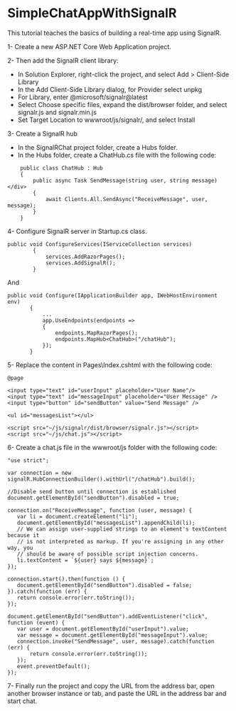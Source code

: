 # SimpleChatAppWithSignalR

This tutorial teaches the basics of building a real-time app using SignalR. 

1- Create a new ASP.NET Core Web Application project.

2- Then add the SignalR client library:
- In Solution Explorer, right-click the project, and select Add > Client-Side Library
- In the Add Client-Side Library dialog, for Provider select unpkg
- For Library, enter @microsoft/signalr@latest
- Select Choose specific files, expand the dist/browser folder, and select signalr.js and signalr.min.js
- Set Target Location to wwwroot/js/signalr/, and select Install

3- Create a SignalR hub
- In the SignalRChat project folder, create a Hubs folder.
- In the Hubs folder, create a ChatHub.cs file with the following code:
```
    public class ChatHub : Hub
    {
        public async Task SendMessage(string user, string message)</div>
        {
            await Clients.All.SendAsync("ReceiveMessage", user, message);
        }
    }
```

4- Configure SignalR server  in Startup.cs class.
```
public void ConfigureServices(IServiceCollection services)
        {
            services.AddRazorPages();
            services.AddSignalR();
        }
 ```
 And
 ```
 public void Configure(IApplicationBuilder app, IWebHostEnvironment env)
        {
            ...
            app.UseEndpoints(endpoints =>
            {
                endpoints.MapRazorPages();
                endpoints.MapHub<ChatHub>("/chatHub");
            });
        }
 ```
 
 5- Replace the content in Pages\Index.cshtml with the following code:
 ```
 @page

<input type="text" id="userInput" placeholder="User Name"/>
<input type="text" id="messageInput" placeholder="User Message" />
<input type="button" id="sendButton" value="Send Message" />

<ul id="messagesList"></ul>

<script src="~/js/signalr/dist/browser/signalr.js"></script>
<script src="~/js/chat.js"></script>
 ```
 
 6- Create a chat.js file in the wwwroot/js folder with the following code:
 ```
 "use strict";

var connection = new signalR.HubConnectionBuilder().withUrl("/chatHub").build();

//Disable send button until connection is established
document.getElementById("sendButton").disabled = true;

connection.on("ReceiveMessage", function (user, message) {
    var li = document.createElement("li");
    document.getElementById("messagesList").appendChild(li);
    // We can assign user-supplied strings to an element's textContent because it
    // is not interpreted as markup. If you're assigning in any other way, you 
    // should be aware of possible script injection concerns.
    li.textContent = `${user} says ${message}`;
});

connection.start().then(function () {
    document.getElementById("sendButton").disabled = false;
}).catch(function (err) {
    return console.error(err.toString());
});

document.getElementById("sendButton").addEventListener("click", function (event) {
    var user = document.getElementById("userInput").value;
    var message = document.getElementById("messageInput").value;
    connection.invoke("SendMessage", user, message).catch(function (err) {
        return console.error(err.toString());
    });
    event.preventDefault();
});
 ```

7- Finally run the project and copy the URL from the address bar, open another browser instance or tab, and paste the URL in the address bar and start chat.
